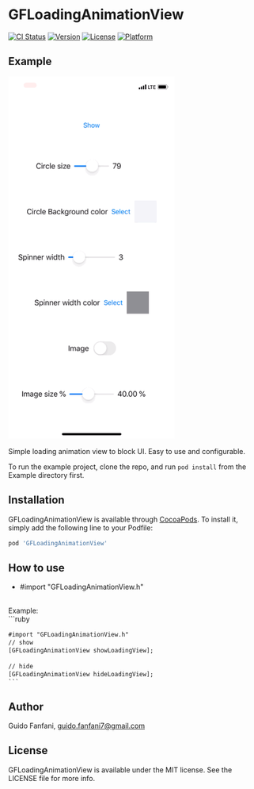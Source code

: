 # GFLoadingAnimationView

[![CI Status](https://img.shields.io/travis/guidosette/GFLoadingAnimationView.svg?style=flat)](https://travis-ci.org/guidosette/GFLoadingAnimationView)
[![Version](https://img.shields.io/cocoapods/v/GFLoadingAnimationView.svg?style=flat)](https://cocoapods.org/pods/GFLoadingAnimationView)
[![License](https://img.shields.io/cocoapods/l/GFLoadingAnimationView.svg?style=flat)](https://cocoapods.org/pods/GFLoadingAnimationView)
[![Platform](https://img.shields.io/cocoapods/p/GFLoadingAnimationView.svg?style=flat)](https://cocoapods.org/pods/GFLoadingAnimationView)

## Example

![Alt Text](https://github.com/guidosette/GFLoadingAnimationView/blob/master/photo.gif)

Simple loading animation view to block UI. Easy to use and configurable.

To run the example project, clone the repo, and run `pod install` from the Example directory first.


## Installation

GFLoadingAnimationView is available through [CocoaPods](https://cocoapods.org). To install
it, simply add the following line to your Podfile:

```ruby
pod 'GFLoadingAnimationView'
```

## How to use

- #import "GFLoadingAnimationView.h"

<br />
Example:
<br />
```ruby

    #import "GFLoadingAnimationView.h"
    // show
	[GFLoadingAnimationView showLoadingView];

    // hide
    [GFLoadingAnimationView hideLoadingView];
    ```


## Author

Guido Fanfani, guido.fanfani7@gmail.com

## License

GFLoadingAnimationView is available under the MIT license. See the LICENSE file for more info.
